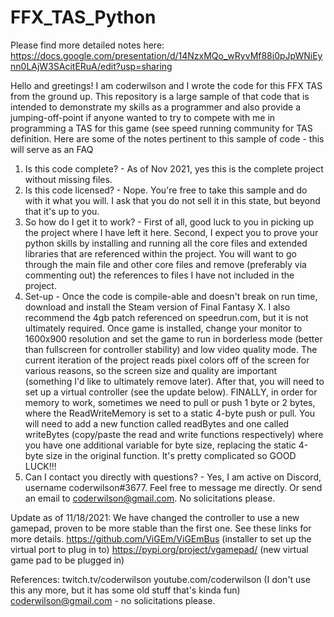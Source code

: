# FFX_TAS_Python

Please find more detailed notes here: https://docs.google.com/presentation/d/14NzxMQo_wRyvMf88i0pJpWNiEynn0LAjW3SAcitERuA/edit?usp=sharing

Hello and greetings! I am coderwilson and I wrote the code for this FFX TAS from the ground up. This repository is a large sample of that code that is intended to demonstrate my skills as a programmer and also provide a jumping-off-point if anyone wanted to try to compete with me in programming a TAS for this game (see speed running community for TAS definition. Here are some of the notes pertinent to this sample of code - this will serve as an FAQ

1. Is this code complete? - As of Nov 2021, yes this is the complete project without missing files.
2. Is this code licensed? - Nope. You're free to take this sample and do with it what you will. I ask that you do not sell it in this state, but beyond that it's up to you.
3. So how do I get it to work? - First of all, good luck to you in picking up the project where I have left it here. Second, I expect you to prove your python skills by installing and running all the core files and extended libraries that are referenced within the project. You will want to go through the main file and other core files and remove (preferably via commenting out) the references to files I have not included in the project.
4. Set-up - Once the code is compile-able and doesn't break on run time, download and install the Steam version of Final Fantasy X. I also recommend the 4gb patch referenced on speedrun.com, but it is not ultimately required. Once game is installed, change your monitor to 1600x900 resolution and set the game to run in borderless mode (better than fullscreen for controller stability) and low video quality mode. The current iteration of the project reads pixel colors off of the screen for various reasons, so the screen size and quality are important (something I'd like to ultimately remove later). After that, you will need to set up a virtual controller (see the update below). FINALLY, in order for memory to work, sometimes we need to pull or push 1 byte or 2 bytes, where the ReadWriteMemory is set to a static 4-byte push or pull. You will need to add a new function called readBytes and one called writeBytes (copy/paste the read and write functions respectively) where you have one additional variable for byte size, replacing the static 4-byte size in the original function. It's pretty complicated so GOOD LUCK!!!
5. Can I contact you directly with questions? - Yes, I am active on Discord, username coderwilson#3677. Feel free to message me directly. Or send an email to coderwilson@gmail.com. No solicitations please.

Update as of 11/18/2021:
We have changed the controller to use a new gamepad, proven to be more stable than the first one. See these links for more details.
https://github.com/ViGEm/ViGEmBus (installer to set up the virtual port to plug in to)
https://pypi.org/project/vgamepad/ (new virtual game pad to be plugged in)

References:
twitch.tv/coderwilson
youtube.com/coderwilson (I don't use this any more, but it has some old stuff that's kinda fun)
coderwilson@gmail.com - no solicitations please.
